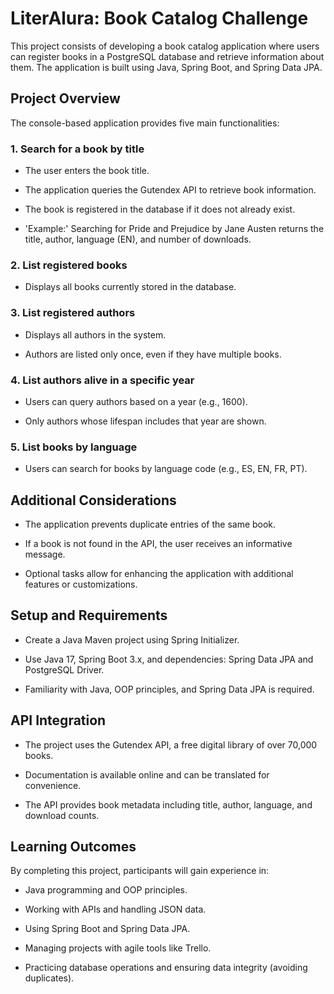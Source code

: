 # LiterAlura: Book Catalog Challenge

This project consists of developing a book catalog application where users can register books in a PostgreSQL database and retrieve information about them. The application is built using Java, Spring Boot, and Spring Data JPA.

## Project Overview

The console-based application provides five main functionalities:

### 1. Search for a book by title

- The user enters the book title.

- The application queries the Gutendex API to retrieve book information.

- The book is registered in the database if it does not already exist.

- 'Example:' Searching for Pride and Prejudice by Jane Austen returns the title, author, language (EN), and number of downloads.

### 2. List registered books

- Displays all books currently stored in the database.

### 3. List registered authors

- Displays all authors in the system.

- Authors are listed only once, even if they have multiple books.

### 4. List authors alive in a specific year

- Users can query authors based on a year (e.g., 1600).

- Only authors whose lifespan includes that year are shown.

### 5. List books by language

- Users can search for books by language code (e.g., ES, EN, FR, PT).

## Additional Considerations

- The application prevents duplicate entries of the same book.

- If a book is not found in the API, the user receives an informative message.

- Optional tasks allow for enhancing the application with additional features or customizations.

## Setup and Requirements

- Create a Java Maven project using Spring Initializer.

- Use Java 17, Spring Boot 3.x, and dependencies: Spring Data JPA and PostgreSQL Driver.

- Familiarity with Java, OOP principles, and Spring Data JPA is required.

## API Integration

- The project uses the Gutendex API, a free digital library of over 70,000 books.

- Documentation is available online and can be translated for convenience.

- The API provides book metadata including title, author, language, and download counts.

## Learning Outcomes

By completing this project, participants will gain experience in:

- Java programming and OOP principles.

- Working with APIs and handling JSON data.

- Using Spring Boot and Spring Data JPA.

- Managing projects with agile tools like Trello.

- Practicing database operations and ensuring data integrity (avoiding duplicates).
